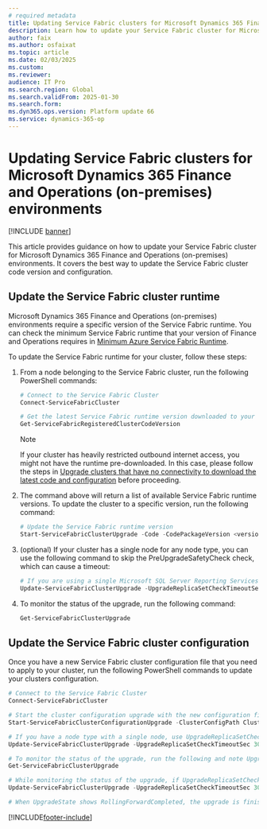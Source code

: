 ```yaml
---
# required metadata
title: Updating Service Fabric clusters for Microsoft Dynamics 365 Finance and Operations (on-premises) environments
description: Learn how to update your Service Fabric cluster for Microsoft Dynamics 365 Finance and Operations (on-premises) environments.
author: faix
ms.author: osfaixat
ms.topic: article
ms.date: 02/03/2025
ms.custom:
ms.reviewer: 
audience: IT Pro
ms.search.region: Global
ms.search.validFrom: 2025-01-30
ms.search.form:
ms.dyn365.ops.version: Platform update 66
ms.service: dynamics-365-op
---
```


# Updating Service Fabric clusters for Microsoft Dynamics 365 Finance and Operations (on-premises) environments

[!INCLUDE [banner](../includes/banner.md)]

This article provides guidance on how to update your Service Fabric cluster for Microsoft Dynamics 365 Finance and Operations (on-premises) environments. It covers the best way to update the Service Fabric cluster code version and configuration.


## Update the Service Fabric cluster runtime

Microsoft Dynamics 365 Finance and Operations (on-premises) environments require a specific version of the Service Fabric runtime. You can check the minimum Service Fabric runtime that your version of Finance and Operations requires in [Minimum Azure Service Fabric Runtime](.\onprem-compatibility.md#minimum-azure-service-fabric-runtime).

To update the Service Fabric runtime for your cluster, follow these steps:

1. From a node belonging to the Service Fabric cluster, run the following PowerShell commands:
    
    ```powershell
    # Connect to the Service Fabric Cluster
    Connect-ServiceFabricCluster

    # Get the latest Service Fabric runtime version downloaded to your cluster
    Get-ServiceFabricRegisteredClusterCodeVersion
    ```

    > [!NOTE]
    > If your cluster has heavily restricted outbound internet access, you might not have the runtime pre-downloaded. In this case, please follow the steps in [Upgrade clusters that have no connectivity to download the latest code and configuration](/azure/service-fabric/service-fabric-cluster-upgrade-windows-server#upgrade-clusters-that-have-no-connectivity-to-download-the-latest-code-and-configuration) before proceeding.

1. The command above will return a list of available Service Fabric runtime versions. To update the cluster to a specific version, run the following command:

    ```powershell
    # Update the Service Fabric runtime version
    Start-ServiceFabricClusterUpgrade -Code -CodePackageVersion <version> -Monitored -FailureAction Rollback
    ```

1. (optional) If your cluster has a single node for any node type, you can use the following command to skip the PreUpgradeSafetyCheck check, which can cause a timeout:

    ```powershell
    # If you are using a single Microsoft SQL Server Reporting Services node, use UpgradeReplicaSetCheckTimeout to skip PreUpgradeSafetyCheck check, otherwise it will timeout
    Update-ServiceFabricClusterUpgrade -UpgradeReplicaSetCheckTimeoutSec 30
    ```

1. To monitor the status of the upgrade, run the following command:

    ```powershell
    Get-ServiceFabricClusterUpgrade
    ```

## Update the Service Fabric cluster configuration

Once you have a new Service Fabric cluster configuration file that you need to apply to your cluster, run the following PowerShell commands to update your clusters configuration.

```powershell
# Connect to the Service Fabric Cluster
Connect-ServiceFabricCluster

# Start the cluster configuration upgrade with the new configuration file
Start-ServiceFabricClusterConfigurationUpgrade -ClusterConfigPath ClusterConfig.json

# If you have a node type with a single node, use UpgradeReplicaSetCheckTimeout to skip PreUpgradeSafetyCheck check, otherwise it will timeout
Update-ServiceFabricClusterUpgrade -UpgradeReplicaSetCheckTimeoutSec 30

# To monitor the status of the upgrade, run the following and note UpgradeState and UpgradeReplicaSetCheckTimeout
Get-ServiceFabricClusterUpgrade

# While monitoring the status of the upgrade, if UpgradeReplicaSetCheckTimeout was reset to the default (example 49710.06:28:15), run the following command again
Update-ServiceFabricClusterUpgrade -UpgradeReplicaSetCheckTimeoutSec 30

# When UpgradeState shows RollingForwardCompleted, the upgrade is finished
```

[!INCLUDE[footer-include](../../../includes/footer-banner.md)]
